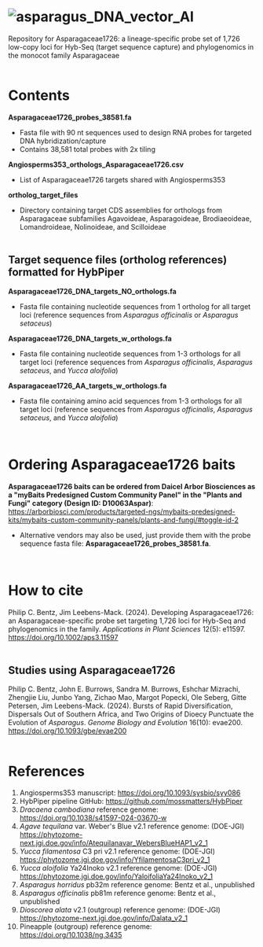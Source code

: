 # ![asparagus_DNA_vector_AI](https://github.com/user-attachments/assets/12c41791-6001-4e92-9a11-ccdbb164b160)

Repository for Asparagaceae1726: a lineage-specific probe set of 1,726 low-copy loci for Hyb-Seq (target sequence capture) and phylogenomics in the monocot family Asparagaceae
   <br>
   <br>

# Contents

 **Asparagaceae1726_probes_38581.fa** 
 - Fasta file with 90 nt sequences used to design RNA probes for targeted DNA hybridization/capture 
 - Contains 38,581 total probes with 2x tiling

 **Angiosperms353_orthologs_Asparagaceae1726.csv** 
 - List of Asparagaceae1726 targets shared with Angiosperms353

 **ortholog_target_files** 
 - Directory containing target CDS assemblies for orthologs from Asparagaceae subfamilies Agavoideae, Asparagoideae, Brodiaeoideae, Lomandroideae, Nolinoideae, and Scilloideae
   <br>
   <br>

## Target sequence files (ortholog references) formatted for HybPiper

  **Asparagaceae1726_DNA_targets_NO_orthologs.fa** 
  - Fasta file containing nucleotide sequences from 1 ortholog for all target loci (reference sequences from _Asparagus officinalis_ or _Asparagus setaceus_)

  **Asparagaceae1726_DNA_targets_w_orthologs.fa**
  - Fasta file containing nucleotide sequences from 1-3 orthologs for all target loci (reference sequences from _Asparagus officinalis_, _Asparagus setaceus_, and _Yucca aloifolia_)

  **Asparagaceae1726_AA_targets_w_orthologs.fa** 
   - Fasta file containing amino acid sequences from 1-3 orthologs for all target loci (reference sequences from _Asparagus officinalis_, _Asparagus setaceus_, and _Yucca aloifolia_)
<br>

# Ordering Asparagaceae1726 baits

**Asparagaceae1726 baits can be ordered from Daicel Arbor Biosciences as a "myBaits Predesigned Custom Community Panel" in the "Plants and Fungi" category (Design ID: D10063Aspar)**: https://arborbiosci.com/products/targeted-ngs/mybaits-predesigned-kits/mybaits-custom-community-panels/plants-and-fungi/#toggle-id-2
  - Alternative vendors may also be used, just provide them with the probe sequence fasta file: **Asparagaceae1726_probes_38581.fa**.
   <br>
   
# How to cite

Philip C. Bentz, Jim Leebens-Mack. (2024). Developing Asparagaceae1726: an Asparagaceae-specific probe set targeting 1,726 loci for Hyb-Seq and phylogenomics in the family. _Applications in Plant Sciences_ 12(5): e11597.
   <br>
   https://doi.org/10.1002/aps3.11597
   <br>
   <br>
   
## Studies using Asparagaceae1726
   
Philip C. Bentz, John E. Burrows, Sandra M. Burrows, Eshchar Mizrachi, Zhengjie Liu, Junbo Yang, Zichao Mao, Margot Popecki, Ole Seberg, Gitte Petersen, Jim Leebens-Mack. (2024). Bursts of Rapid Diversification, Dispersals Out of Southern Africa, and Two Origins of Dioecy Punctuate the Evolution of _Asparagus_. _Genome Biology and Evolution_ 16(10): evae200.
   <br>
   https://doi.org/10.1093/gbe/evae200
   <br>
   <br>
   
# References
 
 1. Angiosperms353 manuscript: https://doi.org/10.1093/sysbio/syy086
 2. HybPiper pipeline GitHub: https://github.com/mossmatters/HybPiper
 3. _Dracaena cambodiana_ reference genome: https://doi.org/10.1038/s41597-024-03670-w
 4. _Agave tequilana_ var. Weber's Blue v2.1 reference genome: (DOE-JGI) https://phytozome-next.jgi.doe.gov/info/Atequilanavar_WebersBlueHAP1_v2_1
 5. _Yucca filamentosa_ C3 pri v2.1 reference genome: (DOE-JGI) https://phytozome.jgi.doe.gov/info/YfilamentosaC3pri_v2_1
 6. _Yucca aloifolia_ Ya24Inoko v2.1 reference genome: (DOE-JGI) https://phytozome.jgi.doe.gov/info/YaloifoliaYa24Inoko_v2_1
 7. _Asparagus horridus_ pb32m reference genome: Bentz et al., unpublished
 8. _Asparagus officinalis_ pb81m reference genome: Bentz et al., unpublished
 9. _Dioscorea alata_ v2.1 (outgroup) reference genome: (DOE-JGI) https://phytozome-next.jgi.doe.gov/info/Dalata_v2_1
 10. Pineapple (outgroup) reference genome: https://doi.org/10.1038/ng.3435




 



